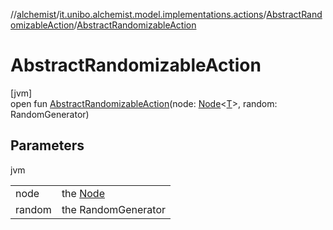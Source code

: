 //[alchemist](../../../index.md)/[it.unibo.alchemist.model.implementations.actions](../index.md)/[AbstractRandomizableAction](index.md)/[AbstractRandomizableAction](-abstract-randomizable-action.md)

# AbstractRandomizableAction

[jvm]\
open fun [AbstractRandomizableAction](-abstract-randomizable-action.md)(node: [Node](../../it.unibo.alchemist.model.interfaces/-node/index.md)<[T](../../it.unibo.alchemist.model.implementations.conditions/-abstract-condition/index.md)>, random: RandomGenerator)

## Parameters

jvm

| | |
|---|---|
| node | the [Node](../../it.unibo.alchemist.model.interfaces/-node/index.md) |
| random | the RandomGenerator |
